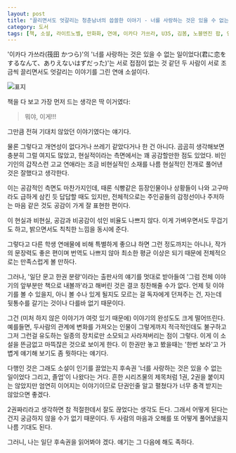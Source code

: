 ```yaml
---
layout: post
title: "끌리면서도 엇갈리는 청춘남녀의 씁쓸한 이야기 - 너를 사랑하는 것은 있을 수 없는 일이었다"
category: 도서
tags: [책, 소설, 라이트노벨, 만화화, 연애, 이카다 가쓰라, U35, 김봄, 노블엔진 팝, 영상출판미디어, 서평]
---
```


'이카다 가쓰라(筏田 かつら)'의
'너를 사랑하는 것은 있을 수 없는 일이었다(君に恋をするなんて、ありえないはずだった)'는
서로 접점이 없는 것 같던 두 사람이 서로 조금씩 끌리면서도 엇갈리는 이야기를 그린 연애 소설이다.

![표지](https://lh3.googleusercontent.com/N8CrOlLtGCQYl8bvfXrcUisCEXfOsz4ZpI5binjKthJwadAZ80bTrQNHONkc1CiihIB2G2KD0R8-Jg=s640)

책을 다 보고 가장 먼저 드는 생각은 딱 이거였다:

> 뭐야, 이게!!!

그만큼 전혀 기대치 않았던 이야기였다는 얘기다.

물론 그렇다고 개연성이 없다거나 쓰레기 같았다거나 한 건 아니다.
곰곰히 생각해보면 충분히 그럴 여지도 많았고,
현실적이라는 측면에서는 꽤 공감할만한 점도 있었다.
비인기인의 갑작스런 고교 연애라는 조금 비현실적인 소재를
나름 현실적인 전개로 풀어낸 것은 잘했다고 생각한다.

이는 공감적인 측면도 마찬가지인데,
때론 식빵같은 등장인물이나 상황들이 나와
고구마라도 급하게 삼킨 듯 답답할 때도 있지만,
전체적으로는 주인공들의 감정선이나 주저하는 마음 같은 것도 공감이 가게 잘 표현한 편이다.

이 현실과 비현실, 공감과 비공감이 섞인 비율도 나쁘지 않다.
이게 가벼우면서도 무겁기도 하고,
밝으면서도 칙칙한 느낌을 동시에 준다.

그렇다고 다른 학생 연애물에 비해 특별하게 좋으냐 하면 그런 정도까지는 아니나,
작가의 문장력도 좋은 편이며 번역도 나쁘지 않아
최소한 평균 이상은 되기 때문에
전체적으로는 만족스럽게 볼 만하다.

그러나, '일단 문고 한권 분량'이라는 출판사의 얘기를 멋대로 받아들여
'그럼 전체 이야기의 앞부분만 책으로 내볼까'라고 해버린 것은
결코 칭찬해줄 수가 없다.
언제 뒷 이야기를 볼 수 있을지,
아니 볼 수나 있게 될지도 모르는 걸 독자에게 던져주는 건,
자는데 뒷통수를 갈기는 것이나 다를바 없기 때문이다.

그건 (미처 하지 않은 이야기가 여럿 있기 때문에) 이야기의 완성도도 크게 떨어뜨린다.
예를들면, 두사람의 관계에 변화를 가져오는 인물이
그렇게까지 적극적인데도 불구하고
그저 그런걸 유도하는 일종의 장치로만 소모되고 사라져버리는 점이 그렇다.
이게 이 소설을 뜬금없고 마뜩잖은 것으로 보이게 한다.
이 한권만 놓고 봤을때는 '한번 보라'고 가볍게 얘기해 보기도 좀 뭣하다는 얘기다.

다행인 것은 그래도 소설이 인기를 끌었는지
후속권 '너를 사랑하는 것은 있을 수 없는 일이었다 그리고, 졸업'이 나왔다는 거다.
흔한 시리즈물의 제목처럼 1권, 2권을 붙이지는 않았지만
엄연히 이어지는 이야기이므로 단권인줄 알고 펼쳤다가 너무 충격 받지는 않았으면 좋겠다.

2권짜리라고 생각하면 참 적절한데서 잘도 끊었다는 생각도 든다.
그래서 어떻게 된다는 건지 궁금하지 않을 수가 없기 때문이다.
두 사람의 마음과 오해를 또 어떻게 풀어냈을지 나름 기대도 된다.

그러니, 나는 일단 후속권을 읽어봐야 겠다.
얘기는 그 다음에 해도 족하다.
